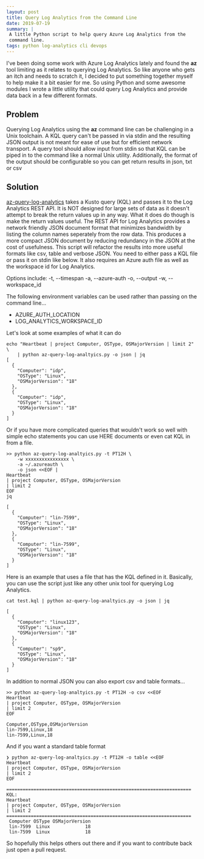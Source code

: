 ```yaml
---
layout: post
title: Query Log Analytics from the Command Line
date: 2019-07-19
summary: |
 A little Python script to help query Azure Log Analytics from the
 command line.
tags: python log-analytics cli devops
---
```

I've been doing some work with Azure Log Analytics lately and found the
__az__ tool limiting as it relates to querying Log Analytics.  So like anyone
who gets an itch and needs to scratch it, I decided to put something together
myself to help make it a bit easier for me.  So using Python and some awesome
modules I wrote a little utility that could query Log Analytics and
provide data back in a few different formats.

## Problem 
Querying Log Analytics using the __az__ command line can be challenging in a
Unix toolchain.  A KQL query can't be passed in via stdin and the resulting JSON
output is not meant for ease of use but for efficient network transport.  A
query tool should allow input from stdin so that KQL can be piped in to the
command like a normal Unix utility.  Additionally, the format of the output
should be configurable so you can get return results in json, txt or csv

## Solution 
[az-query-log-analytics](https://raw.githubusercontent.com/msft-csu/azure-scripts/master/log-analytics/az-query-log-analtyics.py)
takes a Kusto query (KQL) and passes it to the Log
Analytics REST API. It is NOT designed for large sets of data as it doesn't
attempt to break the return values up in any way. What it does do though is make the return
values useful. The REST API for Log Analytics provides a network friendly JSON
document format that minimizes bandwidth by listing the column names seperately
from the row data. This produces a more compact JSON document by reducing
redundancy in the JSON at the cost of usefulness. This script will refactor the
results into more useful formats like csv, table and verbose JSON. You need to
either pass a KQL file or pass it on stdin like below. It also requires an Azure
auth file as well as the workspace id for Log Analytics.

Options include:
-t, --timespan
-a, --azure-auth
-o, --output
-w, --workspace_id

The following environment variables can be used rather than passing on the command line...

* AZURE_AUTH_LOCATION
* LOG_ANALYTICS_WORKSPACE_ID

Let's look at some examples of what it can do
```terminal
echo "Heartbeat | project Computer, OSType, OSMajorVersion | limit 2" \
    | python az-query-log-analtyics.py -o json | jq
[
  {
    "Computer": "idp",
    "OSType": "Linux",
    "OSMajorVersion": "18"
  },
  {
    "Computer": "idp",
    "OSType": "Linux",
    "OSMajorVersion": "18"
  }
]
```
Or if you have more complicated queries that wouldn't work so well with simple
echo statements you can use HERE documents or even cat KQL in from a file.

```terminal
>> python az-query-log-analtyics.py -t PT12H \
    -w xxxxxxxxxxxxxxxx \
    -a ~/.azureauth \
    -o json <<EOF |  
Heartbeat  
| project Computer, OSType, OSMajorVersion  
| limit 2  
EOF  
jq 

[  
  {  
    "Computer": "lin-7599",  
    "OSType": "Linux",  
    "OSMajorVersion": "18"  
  },  
  {  
    "Computer": "lin-7599",  
    "OSType": "Linux",  
    "OSMajorVersion": "18"  
  }  
]
```
Here is an example that uses a file that has the KQL defined in it.  Basically,
you can use the script just like any other unix tool for querying Log Analytics.

```terminal
cat test.kql | python az-query-log-analtyics.py -o json | jq

[
  {
    "Computer": "linux123",
    "OSType": "Linux",
    "OSMajorVersion": "18"
  },
  {
    "Computer": "sp9",
    "OSType": "Linux",
    "OSMajorVersion": "18"
  }
]
```

In addition to normal JSON you can also export csv and table formats...

```terminal
>> python az-query-log-analtyics.py -t PT12H -o csv <<EOF                                              
Heartbeat
| project Computer, OSType, OSMajorVersion
| limit 2
EOF

Computer,OSType,OSMajorVersion
lin-7599,Linux,18
lin-7599,Linux,18
```
And if you want a standard table format

```terminal
❯ python az-query-log-analtyics.py -t PT12H -o table <<EOF
Heartbeat                                                                                                           
| project Computer, OSType, OSMajorVersion                                                                          
| limit 2                                                                                                            
EOF                                                                                                                  

====================================================================
KQL:
Heartbeat
| project Computer, OSType, OSMajorVersion
| limit 2
====================================================================
 Computer OSType OSMajorVersion
 lin-7599  Linux             18
 lin-7599  Linux             18
```

So hopefully this helps others out there and if you want to contribute back just
open a pull request.


